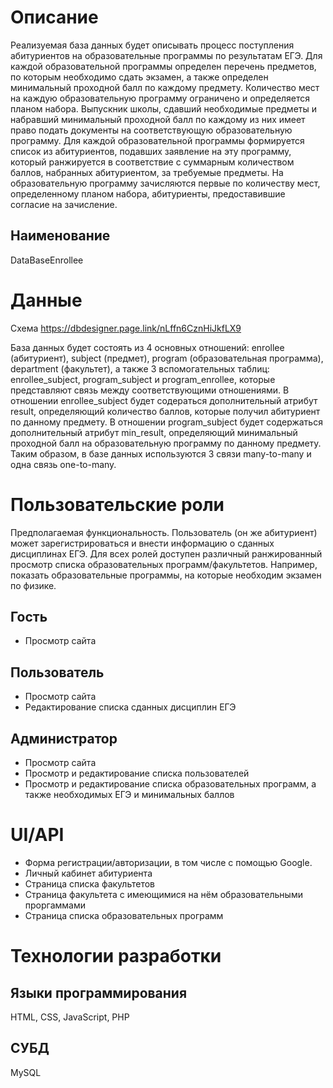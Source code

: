 # Описание
Реализуемая база данных будет описывать процесс поступления абитуриентов на образовательные программы по результатам
ЕГЭ. Для каждой образовательной программы определен перечень предметов, по которым необходимо сдать
экзамен, а также определен минимальный проходной балл по каждому предмету. Количество мест на каждую образовательную программу
ограничено и определяется планом набора. 
Выпускник школы, сдавший необходимые предметы и набравший минимальный проходной балл по каждому из них имеет право подать
документы на соответствующую образовательную программу. Для каждой образовательной программы формируется список из абитуриентов, подавших
заявление на эту программу, который ранжируется в соответствие с суммарным количеством баллов, набранных абитуриентом, за требуемые
предметы.
На образовательную программу зачисляются первые по количеству мест, определенному планом набора, абитуриенты, предоставившие согласие на зачисление. 
## Наименование
DataBaseEnrollee

# Данные
Схема
https://dbdesigner.page.link/nLffn6CznHiJkfLX9

База данных будет состоять из 4 основных отношений: enrollee (абитуриент), subject (предмет), program (образовательная программа), department
(факультет), а также 3 вспомогательных таблиц: enrollee_subject, program_subject и program_enrollee, которые представляют связь между
соответствующими отношениями. В отношении enrollee_subject будет содераться дополнительный атрибут result, определяющий количество баллов, которые
получил абитуриент по данному предмету. В отношении program_subject будет содержаться дополнительный атрибут min_result, определяющий минимальный проходной
балл на образовательную программу по данному предмету. Таким образом, в базе данных используются 3 связи many-to-many и одна связь one-to-many. 

# Пользовательские роли
Предполагаемая функциональность. Пользователь (он же абитуриент) может зарегистрироваться и внести информацию о сданных дисциплинах ЕГЭ. Для всех ролей доступен различный ранжированный просмотр списка образовательных программ/факультетов. Например, показать образовательные программы, на которые необходим экзамен по физике.
## Гость
- Просмотр сайта
## Пользователь
- Просмотр сайта
- Редактирование списка сданных дисциплин ЕГЭ
## Администратор
- Просмотр сайта
- Просмотр и редактирование списка пользователей
- Просмотр и редактирование списка образовательных программ, а также необходимых ЕГЭ и минимальных баллов

# UI/API
- Форма регистрации/авторизации, в том числе с помощью Google.
- Личный кабинет абитуриента
- Страница списка факультетов
- Страница факультета с имеющимися на нём образовательными проргаммами
- Страница списка образовательных программ

# Технологии разработки
## Языки программирования
HTML, CSS, JavaScript, PHP
## СУБД
MySQL
